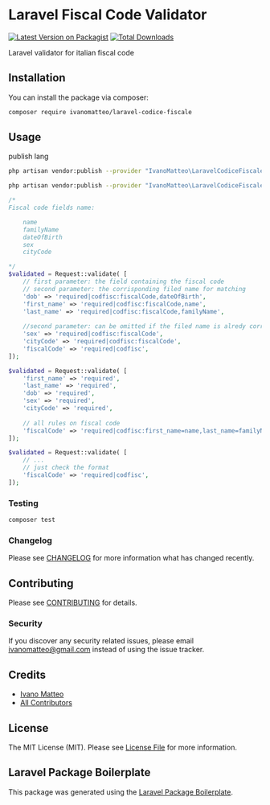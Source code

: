 # Laravel Fiscal Code Validator

[![Latest Version on Packagist](https://img.shields.io/packagist/v/ivanomatteo/laravel-codice-fiscale.svg?style=flat-square)](https://packagist.org/packages/ivanomatteo/laravel-codice-fiscale)
[![Total Downloads](https://img.shields.io/packagist/dt/ivanomatteo/laravel-codice-fiscale.svg?style=flat-square)](https://packagist.org/packages/ivanomatteo/laravel-codice-fiscale)

Laravel validator for italian fiscal code

## Installation

You can install the package via composer:

```bash
composer require ivanomatteo/laravel-codice-fiscale
```

## Usage

publish lang

``` bash
php artisan vendor:publish --provider "IvanoMatteo\LaravelCodiceFiscale\LaravelCodiceFiscaleServiceProvider"  --tag lang

php artisan vendor:publish --provider "IvanoMatteo\LaravelCodiceFiscale\LaravelCodiceFiscaleServiceProvider"  --tag config

```

``` php
/*
Fiscal code fields name:

    name
    familyName
    dateOfBirth
    sex
    cityCode

*/
$validated = Request::validate( [
    // first parameter: the field containing the fiscal code
    // second parameter: the corrisponding filed name for matching
    'dob' => 'required|codfisc:fiscalCode,dateOfBirth',
    'first_name' => 'required|codfisc:fiscalCode,name', 
    'last_name' => 'required|codfisc:fiscalCode,familyName',
    
    //second parameter: can be omitted if the filed name is alredy correct
    'sex' => 'required|codfisc:fiscalCode',
    'cityCode' => 'required|codfisc:fiscalCode',
    'fiscalCode' => 'required|codfisc',
]);

$validated = Request::validate( [
    'first_name' => 'required', 
    'last_name' => 'required',
    'dob' => 'required',
    'sex' => 'required',
    'cityCode' => 'required',
    
    // all rules on fiscal code
    'fiscalCode' => 'required|codfisc:first_name=name,last_name=familyName,dob=dateOfBirth,sex=sex,cityCode=cityCode',
]);

$validated = Request::validate( [    
    // ...
    // just check the format
    'fiscalCode' => 'required|codfisc',
]);

```

### Testing

``` bash
composer test
```

### Changelog

Please see [CHANGELOG](CHANGELOG.md) for more information what has changed recently.

## Contributing

Please see [CONTRIBUTING](CONTRIBUTING.md) for details.

### Security

If you discover any security related issues, please email ivanomatteo@gmail.com instead of using the issue tracker.

## Credits

- [Ivano Matteo](https://github.com/ivanomatteo)
- [All Contributors](../../contributors)

## License

The MIT License (MIT). Please see [License File](LICENSE.md) for more information.

## Laravel Package Boilerplate

This package was generated using the [Laravel Package Boilerplate](https://laravelpackageboilerplate.com).